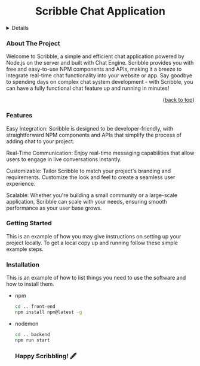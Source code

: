 <!-- Improved compatibility of back to top link: See: https://github.com/othneildrew/Best-README-Template/pull/73 -->

<a name="readme-top"></a>

<!--
*** Thanks for checking out the Best-README-Template. If you have a suggestion
*** that would make this better, please fork the repo and create a pull request
*** or simply open an issue with the tag "enhancement".
*** Don't forget to give the project a star!
*** Thanks again! Now go create something AMAZING! :D
-->

<!-- PROJECT LOGO -->
<br />
<div align="center">
  
<h1 align="center">Scribble Chat Application</h1>

</div>

<!-- TABLE OF CONTENTS -->
<details>
  <ol>
    <li>
      <a href="#about-the-project">About The Project</a>
    </li>
    <li>
      <a href="#getting-started">Getting Started</a>
      <ul>
        <li><a href="#prerequisites">Prerequisites</a></li>
        <li><a href="#installation">Installation</a></li>
      </ul>
    </li>
  </ol>
</details>

<!-- ABOUT THE PROJECT -->

### About The Project

Welcome to Scribble, a simple and efficient chat application powered by Node.js on the server and built with Chat Engine. Scribble provides you with free and easy-to-use NPM components and APIs, making it a breeze to integrate real-time chat functionality into your website or app. Say goodbye to spending days on complex chat system development - with Scribble, you can have a fully functional chat feature up and running in minutes!

<p align="right">(<a href="#readme-top">back to top</a>)</p>

### Features

Easy Integration: Scribble is designed to be developer-friendly, with straightforward NPM components and APIs that simplify the process of adding chat to your project.

Real-Time Communication: Enjoy real-time messaging capabilities that allow users to engage in live conversations instantly.

Customizable: Tailor Scribble to match your project's branding and requirements. Customize the look and feel to create a seamless user experience.

Scalable: Whether you're building a small community or a large-scale application, Scribble can scale with your needs, ensuring smooth performance as your user base grows.

<!-- GETTING STARTED -->

### Getting Started

This is an example of how you may give instructions on setting up your project locally.
To get a local copy up and running follow these simple example steps.

### Installation

This is an example of how to list things you need to use the software and how to install them.

- npm
  ```sh
  cd .. front-end
  npm install npm@latest -g
  ```
- nodemon
  ```sh
  cd .. backend
  npm run start
  ```
  ### Happy Scribbling! 🖋️
